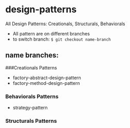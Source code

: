 # design-patterns
All Design Patterns: Creationals, Structurals, Behaviorals

- All pattern are on different branches
- to switch branch:
``
$ git checkout name-branch
``



 ## name branches:
###Creationals Patterns
- factory-abstract-design-pattern
- factory-method-design-pattern
### Behaviorals Patterns
- strategy-pattern
### Structurals Patterns
